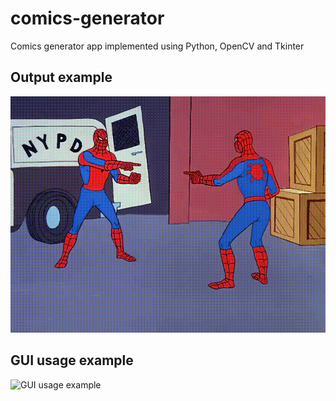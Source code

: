 # comics-generator
Comics generator app implemented using Python, OpenCV and Tkinter

## Output example
![Output example](assets/comics.gif)

## GUI usage example
![GUI usage example](assets/gui.gif)